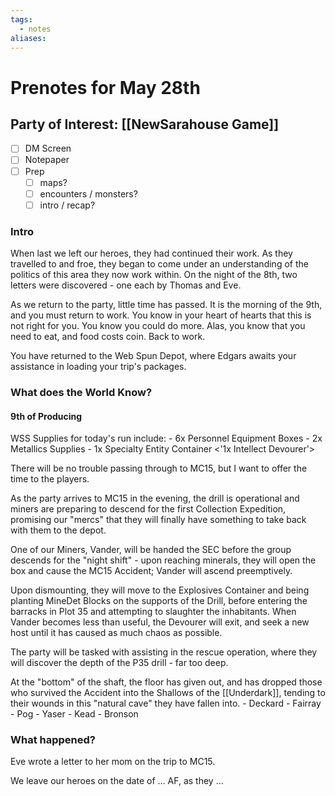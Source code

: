 ```yaml
---
tags:
  - notes
aliases:
---
```


# Prenotes for May 28th
## Party of Interest: [[NewSarahouse Game]]
- [ ] DM Screen
- [ ] Notepaper
- [ ] Prep
	- [ ] maps?
	- [ ] encounters / monsters?
	- [ ] intro / recap?

### Intro

When last we left our heroes, they had continued their work. As they travelled to and froe, they began to come under an understanding of the politics of this area they now work within. On the night of the 8th, two letters were discovered - one each by Thomas and Eve.

As we return to the party, little time has passed. It is the morning of the 9th, and you must return to work. You know in your heart of hearts that this is not right for you. You know you could do more. Alas, you know that you need to eat, and food costs coin. Back to work.

You have returned to the Web Spun Depot, where Edgars awaits your assistance in loading your trip's packages.

### What does the World Know?

#### 9th of Producing
WSS Supplies for today's run include:
	- 6x Personnel Equipment Boxes
	- 2x Metallics Supplies
	- 1x Specialty Entity Container <'1x Intellect Devourer'>

There will be no trouble passing through to MC15, but I want to offer the time to the players.

As the party arrives to MC15 in the evening, the drill is operational and miners are preparing to descend for the first Collection Expedition, promising our "mercs" that they will finally have something to take back with them to the depot.

One of our Miners, Vander, will be handed the SEC before the group descends for the "night shift" - upon reaching minerals, they will open the box and cause the MC15 Accident; Vander will ascend preemptively. 

Upon dismounting, they will move to the Explosives Container and being planting MineDet Blocks on the supports of the Drill, before entering the barracks in Plot 35 and attempting to slaughter the inhabitants. When Vander becomes less than useful, the Devourer will exit, and seek a new host until it has caused as much chaos as possible.

The party will be tasked with assisting in the rescue operation, where they will discover the depth of the P35 drill - far too deep.

At the "bottom" of the shaft, the floor has given out, and has dropped those who survived the Accident into the Shallows of the [[Underdark]], tending to their wounds in this "natural cave" they have fallen into.
	- Deckard
	- Fairray
	- Pog
	- Yaser
	- Kead
	- Bronson

### What happened?

Eve wrote a letter to her mom on the trip to MC15.

We leave our heroes on the date of ... AF, as they ...